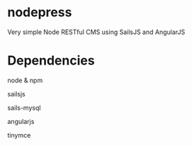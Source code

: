 nodepress
=========

Very simple Node RESTful CMS using SailsJS and AngularJS


Dependencies
==

node & npm

sailsjs

sails-mysql

angularjs

tinymce
